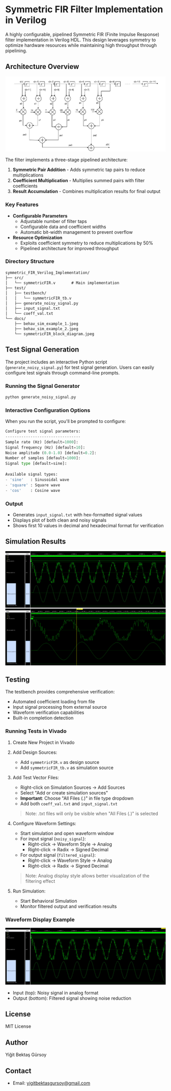 # Symmetric FIR Filter Implementation in Verilog

A highly configurable, pipelined Symmetric FIR (Finite Impulse Response) filter implementation in Verilog HDL. This design leverages symmetry to optimize hardware resources while maintaining high throughput through pipelining.

## Architecture Overview

![Block Diagram](docs/symmetricFIR_block_diagram.jpeg)

The filter implements a three-stage pipelined architecture:
1. **Symmetric Pair Addition** - Adds symmetric tap pairs to reduce multiplications
2. **Coefficient Multiplication** - Multiplies summed pairs with filter coefficients
3. **Result Accumulation** - Combines multiplication results for final output

### Key Features

- **Configurable Parameters**
  - Adjustable number of filter taps
  - Configurable data and coefficient widths
  - Automatic bit-width management to prevent overflow
- **Resource Optimization**
  - Exploits coefficient symmetry to reduce multiplications by 50%
  - Pipelined architecture for improved throughput

### Directory Structure

```
symmetric_FIR_Verilog_Implementation/
├── src/
│   └── symmetricFIR.v       # Main implementation
├── test/
│   ├── testbench/
│   │   └── symmetricFIR_tb.v
│   ├── generate_noisy_signal.py
│   ├── input_signal.txt
│   └── coeff_val.txt
└── docs/
    ├── behav_sim_example_1.jpeg
    ├── behav_sim_example_2.jpeg
    └── symmetricFIR_block_diagram.jpeg
```

## Test Signal Generation

The project includes an interactive Python script (`generate_noisy_signal.py`) for test signal generation. Users can easily configure test signals through command-line prompts.

### Running the Signal Generator

```bash
python generate_noisy_signal.py
```

### Interactive Configuration Options
When you run the script, you'll be prompted to configure:

```python
Configure test signal parameters:
---------------------------------
Sample rate (Hz) [default=1000]: 
Signal frequency (Hz) [default=10]: 
Noise amplitude (0.0-1.0) [default=0.2]: 
Number of samples [default=1000]: 
Signal type [default=sine]: 

Available signal types: 
- 'sine'   : Sinusoidal wave
- 'square' : Square wave
- 'cos'    : Cosine wave
```

### Output
- Generates `input_signal.txt` with hex-formatted signal values
- Displays plot of both clean and noisy signals
- Shows first 10 values in decimal and hexadecimal format for verification

## Simulation Results

![Simulation Example 1](docs/behav_sim_example_1.jpeg)
![Simulation Example 2](docs/behav_sim_example_2.jpeg)

## Testing

The testbench provides comprehensive verification:
- Automated coefficient loading from file
- Input signal processing from external source
- Waveform verification capabilities
- Built-in completion detection

### Running Tests in Vivado

1. Create New Project in Vivado
2. Add Design Sources:
   - Add `symmetricFIR.v` as design source
   - Add `symmetricFIR_tb.v` as simulation source

3. Add Test Vector Files:
   - Right-click on Simulation Sources → Add Sources
   - Select "Add or create simulation sources"
   - **Important**: Choose "All Files (*.*)" in file type dropdown
   - Add both `coeff_val.txt` and `input_signal.txt`
   > Note: .txt files will only be visible when "All Files (*.*)" is selected

4. Configure Waveform Settings:
   - Start simulation and open waveform window
   - For input signal (`noisy_signal`):
     * Right-click → Waveform Style → Analog
     * Right-click → Radix → Signed Decimal
   - For output signal (`filtered_signal`):
     * Right-click → Waveform Style → Analog
     * Right-click → Radix → Signed Decimal
   > Note: Analog display style allows better visualization of the filtering effect

5. Run Simulation:
   - Start Behavioral Simulation
   - Monitor filtered output and verification results

### Waveform Display Example
![Simulation Example 1](docs/behav_sim_example_1.jpeg)
- Input (top): Noisy signal in analog format
- Output (bottom): Filtered signal showing noise reduction

## License

MIT License

## Author

Yiğit Bektaş Gürsoy

## Contact

- Email: yigitbektasgursoy@gmail.com